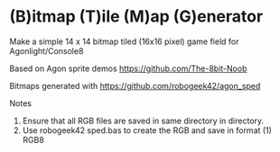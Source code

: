 # (B)itmap (T)ile (M)ap (G)enerator

 Make a simple 14 x 14 bitmap tiled (16x16 pixel) game field for Agonlight/Console8

 Based on Agon sprite demos https://github.com/The-8bit-Noob
 
 Bitmaps generated with https://github.com/robogeek42/agon_sped 

 Notes
 1. Ensure that all RGB files are saved in same directory in directory.
 2. Use robogeek42 sped.bas to create the RGB and save in format (1) RGB8
